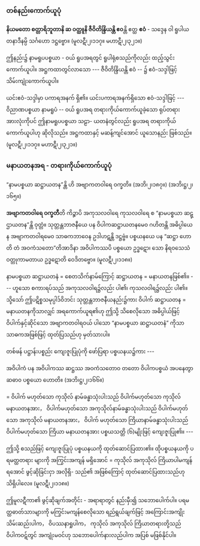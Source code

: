 ### တစ်နည်းကောက်ယူပုံ

**နိယမတော စတ္တာရိဘူတာနိ ဆ ဝတ္ထူနိ ဇီဝိတိန္ဒြိယန္တိ ဧ၀**န္တိ ဧတ္ထ **ဧဝံ** - သဒ္ဒေန ဝါ ရူပါယတနာဒီနမ္ပိ
သင်္ဂဟော ဒဋ္ဌဗ္ဗော။ (မူလဋီ၊၂၊၁၁၇။ မဟာဋီ၊၂၊၃၂၁။)

ဤနည်း၌ နာမရူပပစ္စယာ - ဝယ် ရူပအရတွင် ရူပါရုံစသည်ကိုလည်း ထည့်သွင်းကောက်ယူပါ။
အဋ္ဌကထာတွင်လာသော --- ဇီဝိတိန္ဒြိယန္တိ ဧဝံ -- ၌ ဧဝံ-သဒ္ဒါဖြင့် သိမ်းကျုံးကောက်ယူပါ။

ယင်းဧဝံ-သဒ္ဒါမှာ ပကာရအနက် ရှိ၏။ ယင်းပကာရအနက်ရှိသော ဧဝံ-သဒ္ဒါဖြင့် --- ဝိညာဏပစ္စယာ
နာမရူပံ -- ဝယ် ရူပအရ တရားကိုယ်ကောက်ယူခဲ့သော ရုပ်တရားအားလုံးကိုပင် ဤနာမရူပပစ္စယာ သဠာ-
ယတနံတွင်လည်း ရူပအရ တရားကိုယ်ကောက်ယူပါဟု ဆိုလိုသည်။ အဋ္ဌကထာနှင့် မဆန့်ကျင်အောင်
ယူသောနည်း ဖြစ်သည်။ (မူလဋီ၊၂၊၁၁၇။ မဟာဋီ၊၂၊၃၂၁။)

### မနာယတနအရ - တရားကိုယ်ကောက်ယူပုံ

“နာမပစ္စယာ ဆဋ္ဌာယတန”န္တိ ဟိ အဗျာကတဝါရေ ဝက္ခတိ။ (အဘိ၊၂၊၁၈၇။) (အဘိ၊ဋ္ဌ၊၂၊၁၆၅။)

**အဗျာကတဝါရေ ဝက္ခတီ**တိ ကိဉ္စာပိ အကုသလဝါရေ ကုသလဝါရေ စ “နာမပစ္စယာ ဆဋ္ဌာယတန”န္တိ
ဝုတ္တံ။ သုတ္တန္တဘာဇနီယေ ပန ဝိပါကဆဋ္ဌာယတနမေ၀ ဂဟိတန္တိ အဓိပ္ပါယေန အဗျာကတဝါရမေ၀
သာဓကဘာဝေန ဥဒါဟဋန္တိ ဒဋ္ဌဗ္ဗံ။ ပစ္စယနယေ ပန “ဆဋ္ဌာ ဟောတိ တံ အဝကံသတော”တိအာဒိနာ
အဝိပါကဿပိ ပစ္စယော ဥဒ္ဓဋော၊ သော နိရ၀သေသံ ဝတ္တုကာမတာယ ဥဒ္ဓဋောတိ ဝေဒိတဗ္ဗော။
<r>(မူလဋီ၊၂၊၁၁၈။)</r>

နာမပစ္စယာ ဆဋ္ဌာယတနံ = စေတသိက်နာမ်ကြောင့် ဆဋ္ဌာယတန = မနာယတနဖြစ်၏။ --- ဟူသော
စကားရပ်သည် အကုသလဝါရ၌လည်း ပါ၏၊ ကုသလဝါရ၌လည်း ပါ၏။ သို့သော် ဤပဋိစ္စသမုပ္ပါဒ်ဝိဘင်း
သုတ္တန္တဘာဇနီယနည်း၌ကား ဝိပါက် ဆဋ္ဌာယတန = မနာယတနကိုသာလျှင် အရကောက်ယူရ၏ဟု ဤသို့
သိစေလိုသော အဓိပ္ပါယ်ဖြင့် ဝိပါက်နှင့်ဆိုင်သော အဗျာကတဝါရဝယ် ပါသော “နာမပစ္စယာ ဆဋ္ဌာယတနံ”
ကိုသာ သာဓကအဖြစ်ဖြင့် ထုတ်ပြသည်ဟု မှတ်သားပါ။

တစ်ဖန် ပဋ္ဌာန်းပစ္စည်း ကျေးဇူးပြုပုံကို ဖော်ပြရာ ပစ္စယနယ၌ကား ---

အဝိပါကံ ပန အဝိပါကဿ ဆဋ္ဌဿ အဝကံသတော၀ တတော ဝိပါကပစ္စယံ အပနေတွာ ဆဓာ၀
ပစ္စယော ဟောတိ။ (အဘိ၊ဋ္ဌ၊၂၊၁၆၆။)

= ဝိပါက် မဟုတ်သော ကုသိုလ် နာမ်ခန္ဓာသုံးပါးသည် ဝိပါက်မဟုတ်သော ကုသိုလ် မနာယတနအား，
ဝိပါက်မဟုတ်သော အကုသိုလ်နာမ်ခန္ဓာသုံးပါးသည် ဝိပါက်မဟုတ်သော အကုသိုလ် မနာယတနအား， ဝိပါက်
မဟုတ်သော ကြိယာနာမ်ခန္ဓာသုံးပါးသည် ဝိပါက်မဟုတ်သော ကြိယာ မနာယတနအား ပစ္စယသတ္တိ (၆)မျိုးဖြင့်
ကျေးဇူးပြု၏။ ---

ဤသို့ စသည်ဖြင့် ကျေးဇူးပြုပုံ ပစ္စယနယကို ထုတ်ဆောင်ပြထား၏။ ထိုပစ္စယနယကို ပရမတ္ထတရား
များကို အကြွင်းအကျန် မရှိအောင် = ကုသိုလ် အကုသိုလ် ကြိယာပါမကျန်ရအောင် ဖွင့်ဆိုခြင်းငှာ အလိုရှိ-
သည်၏ အဖြစ်ကြောင့် ထုတ်ဆောင်ပြထားသည်ဟု သိရှိပါလေ။ (မူလဋီ၊၂၊၁၁၈။)

ဤမူလဋီကာ၏ ဖွင့်ဆိုချက်အတိုင်း - အရာရာတွင် နည်းမှီး၍ သဘောပေါက်ပါ။ ပရမတ္ထဓာတ်သားများကို
မကြွင်းမကျန်စေလိုသော ရည်ရွယ်ချက်ဖြင့် အကြောင်းအကျိုး သိမ်းဆည်းပါက， ဝိပဿနာရှုပါက， ကုသိုလ်
အကုသိုလ် ကြိယာတရားတို့သည် ဝိပါကဝဋ်တွင် အကျုံးမဝင်ဟု သဘောပေါက်နားလည်ပါက အပြစ် မဖြစ်နိုင်ပါ။
